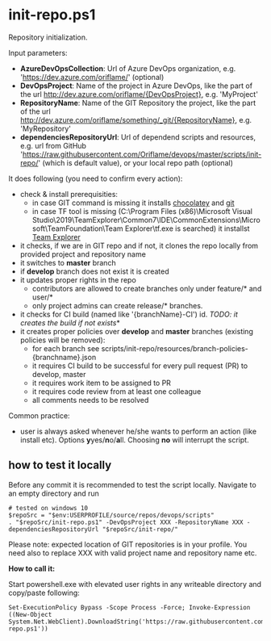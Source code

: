 # init-repo.ps1
Repository initialization.

Input parameters:
* **AzureDevOpsCollection**: Url of Azure DevOps organization, e.g. 'https://dev.azure.com/oriflame/' (optional)
* **DevOpsProject**: Name of the project in Azure DevOps, like the part of the url http://dev.azure.com/oriflame/{DevOpsProject}, e.g. 'MyProject'
* **RepositoryName**: Name of the GIT Repository the project, like the part of the url http://dev.azure.com/oriflame/something/_git/{RepositoryName}, e.g. 'MyRepository'
* **dependenciesRepositoryUrl**: Url of dependend scripts and resources, e.g. url from GitHub 'https://raw.githubusercontent.com/Oriflame/devops/master/scripts/init-repo/' (which is default value), or your local repo path (optional)

It does following (you need to confirm every action):

* check & install prerequisities: 
  * in case GIT command is missing it installs [chocolatey](https://chocolatey.org/) and [git](https://chocolatey.org/packages/git.install)
  * in case TF tool is missing (C:\Program Files (x86)\Microsoft Visual Studio\2019\TeamExplorer\Common7\IDE\CommonExtensions\Microsoft\TeamFoundation\Team Explorer\tf.exe is searched) it installst [Team Explorer](https://chocolatey.org/packages/visualstudio2017teamexplorer)
* it checks, if we are in GIT repo and if not, it clones the repo locally from provided project and repository name
* it switches to **master** branch
* if **develop** branch does not exist it is created
* it updates proper rights in the repo
  * contributors are allowed to create branches only under feature/* and user/*
  * only project admins can create release/* branches.
* it checks for CI build (named like '{branchName}-CI') id. *TODO: it creates the build if not exists**
* it creates proper policies over **develop** and **master** branches (existing policies will be removed):
  * for each branch see scripts/init-repo/resources/branch-policies-{branchname}.json
  * it requires CI build to be successful for every pull request (PR) to develop, master
  * it requires work item to be assigned to PR
  * it requires code review from at least one colleague
  * all comments needs to be resolved

Common practice:
* user is always asked whenever he/she wants to perform an action (like install etc). Options **y**yes/**n**o/**a**ll. Choosing **no** will interrupt the script.


## how to test it locally

Before any commit it is recommended to test the script locally. Navigate to an empty directory and run

 ```
 # tested on windows 10
 $repoSrc = "$env:USERPROFILE/source/repos/devops/scripts"
 . "$repoSrc/init-repo.ps1" -DevOpsProject XXX -RepositoryName XXX -dependenciesRepositoryUrl "$repoSrc/init-repo/"
 ```

 Please note: expected location of GIT repositories is in your profile. You need also to replace XXX with valid project name and repository name etc.

**How to call it:**

Start powershell.exe with elevated user rights in any writeable directory and copy/paste following:

```
Set-ExecutionPolicy Bypass -Scope Process -Force; Invoke-Expression ((New-Object System.Net.WebClient).DownloadString('https://raw.githubusercontent.com/Oriflame/devops/master/scripts/init-repo.ps1'))
```
